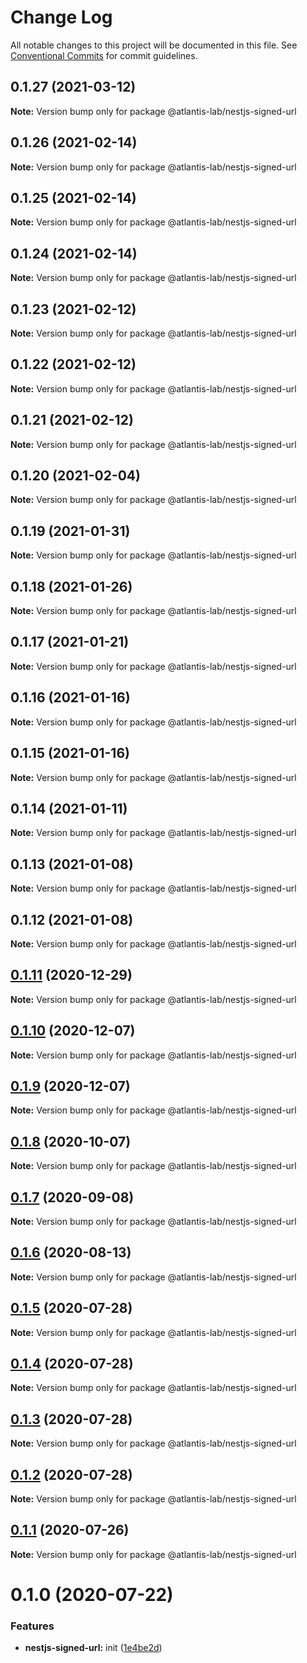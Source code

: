 # Change Log

All notable changes to this project will be documented in this file.
See [Conventional Commits](https://conventionalcommits.org) for commit guidelines.

## 0.1.27 (2021-03-12)

**Note:** Version bump only for package @atlantis-lab/nestjs-signed-url





## 0.1.26 (2021-02-14)

**Note:** Version bump only for package @atlantis-lab/nestjs-signed-url

## 0.1.25 (2021-02-14)

**Note:** Version bump only for package @atlantis-lab/nestjs-signed-url

## 0.1.24 (2021-02-14)

**Note:** Version bump only for package @atlantis-lab/nestjs-signed-url

## 0.1.23 (2021-02-12)

**Note:** Version bump only for package @atlantis-lab/nestjs-signed-url

## 0.1.22 (2021-02-12)

**Note:** Version bump only for package @atlantis-lab/nestjs-signed-url

## 0.1.21 (2021-02-12)

**Note:** Version bump only for package @atlantis-lab/nestjs-signed-url

## 0.1.20 (2021-02-04)

**Note:** Version bump only for package @atlantis-lab/nestjs-signed-url

## 0.1.19 (2021-01-31)

**Note:** Version bump only for package @atlantis-lab/nestjs-signed-url

## 0.1.18 (2021-01-26)

**Note:** Version bump only for package @atlantis-lab/nestjs-signed-url

## 0.1.17 (2021-01-21)

**Note:** Version bump only for package @atlantis-lab/nestjs-signed-url

## 0.1.16 (2021-01-16)

**Note:** Version bump only for package @atlantis-lab/nestjs-signed-url

## 0.1.15 (2021-01-16)

**Note:** Version bump only for package @atlantis-lab/nestjs-signed-url

## 0.1.14 (2021-01-11)

**Note:** Version bump only for package @atlantis-lab/nestjs-signed-url

## 0.1.13 (2021-01-08)

**Note:** Version bump only for package @atlantis-lab/nestjs-signed-url

## 0.1.12 (2021-01-08)

**Note:** Version bump only for package @atlantis-lab/nestjs-signed-url

## [0.1.11](https://github.com/Atlantis-Lab/nestjs/compare/@atlantis-lab/nestjs-signed-url@0.1.10...@atlantis-lab/nestjs-signed-url@0.1.11) (2020-12-29)

**Note:** Version bump only for package @atlantis-lab/nestjs-signed-url

## [0.1.10](https://github.com/Atlantis-Lab/nestjs/compare/@atlantis-lab/nestjs-signed-url@0.1.9...@atlantis-lab/nestjs-signed-url@0.1.10) (2020-12-07)

**Note:** Version bump only for package @atlantis-lab/nestjs-signed-url

## [0.1.9](https://github.com/Atlantis-Lab/nestjs/compare/@atlantis-lab/nestjs-signed-url@0.1.8...@atlantis-lab/nestjs-signed-url@0.1.9) (2020-12-07)

**Note:** Version bump only for package @atlantis-lab/nestjs-signed-url

## [0.1.8](https://github.com/Atlantis-Lab/nestjs/compare/@atlantis-lab/nestjs-signed-url@0.1.7...@atlantis-lab/nestjs-signed-url@0.1.8) (2020-10-07)

**Note:** Version bump only for package @atlantis-lab/nestjs-signed-url

## [0.1.7](https://github.com/Atlantis-Lab/nestjs/compare/@atlantis-lab/nestjs-signed-url@0.1.6...@atlantis-lab/nestjs-signed-url@0.1.7) (2020-09-08)

**Note:** Version bump only for package @atlantis-lab/nestjs-signed-url

## [0.1.6](https://github.com/Atlantis-Lab/nestjs/compare/@atlantis-lab/nestjs-signed-url@0.1.5...@atlantis-lab/nestjs-signed-url@0.1.6) (2020-08-13)

**Note:** Version bump only for package @atlantis-lab/nestjs-signed-url

## [0.1.5](https://github.com/Atlantis-Lab/nestjs/compare/@atlantis-lab/nestjs-signed-url@0.1.4...@atlantis-lab/nestjs-signed-url@0.1.5) (2020-07-28)

**Note:** Version bump only for package @atlantis-lab/nestjs-signed-url

## [0.1.4](https://github.com/Atlantis-Lab/nestjs/compare/@atlantis-lab/nestjs-signed-url@0.1.3...@atlantis-lab/nestjs-signed-url@0.1.4) (2020-07-28)

**Note:** Version bump only for package @atlantis-lab/nestjs-signed-url

## [0.1.3](https://github.com/Atlantis-Lab/nestjs/compare/@atlantis-lab/nestjs-signed-url@0.1.2...@atlantis-lab/nestjs-signed-url@0.1.3) (2020-07-28)

**Note:** Version bump only for package @atlantis-lab/nestjs-signed-url

## [0.1.2](https://github.com/Atlantis-Lab/nestjs/compare/@atlantis-lab/nestjs-signed-url@0.1.1...@atlantis-lab/nestjs-signed-url@0.1.2) (2020-07-28)

**Note:** Version bump only for package @atlantis-lab/nestjs-signed-url

## [0.1.1](https://github.com/Atlantis-Lab/nestjs/compare/@atlantis-lab/nestjs-signed-url@0.1.0...@atlantis-lab/nestjs-signed-url@0.1.1) (2020-07-26)

**Note:** Version bump only for package @atlantis-lab/nestjs-signed-url

# 0.1.0 (2020-07-22)

### Features

- **nestjs-signed-url:** init ([1e4be2d](https://github.com/Atlantis-Lab/nestjs/commit/1e4be2dd5ea6e5264d580e975d9256e57fecffc4))
